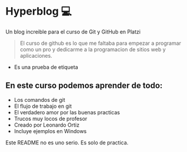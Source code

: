 # Hyperblog 💻
Un blog increible para el curso de Git y GitHub en Platzi

> El curso de github es lo que me faltaba para empezar a programar como un pro y dedicarme a la programacion de sitios web y aplicaciones.
- Es una prueba de etiqueta

## En este curso podemos aprender de todo:
- Los comandos de git
- El flujo de trabajo en git
- El verdadero amor por las buenas practicas
- Trucos muy locos de profesor
- Creado por Leonardo Ortiz 
- Incluye ejemplos en Windows

Este README no es uno serio. Es solo de practica.